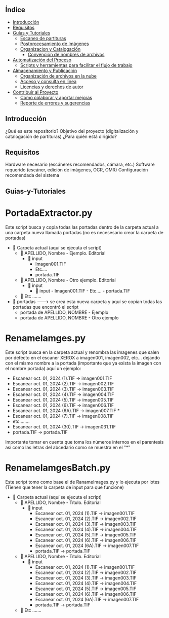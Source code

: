 ## Índice
- [Introducción](#Introducción)
- [Requisitos](#Requisitos)
- [Guías y Tutoriales](#Guias-y-Tutoriales)
  - [Escaneo de partituras](#cost-estimation)
  - [Postprocesamiento de Imágenes](#cost-estimation)
  - [Organizacion y Catalogación](#cost-estimation)
    - [Convención de nombres de archivos](#github-codespaces)
- [Automatización del Proceso](#Guias-y-Tutoriales)
    - [Scripts y herramientas para facilitar el flujo de trabajo](#github-codespaces)
- [Almacenamiento y Publicación](#Guias-y-Tutoriales)
    - [Organización de archivos en la nube](#github-codespaces)
    - [Acceso y consulta en línea](#github-codespaces)
    - [Licencias y derechos de autor](#github-codespaces)
- [Contribuir al Proyecto](#Guias-y-Tutoriales)
    - [Cómo colaborar y aportar mejoras](#github-codespaces)
    - [Reporte de errores y sugerencias](#github-codespaces)
  
## Introducción 
¿Qué es este repositorio?
Objetivo del proyecto (digitalización y catalogación de partituras)
¿Para quién está dirigido?
## Requisitos
Hardware necesario (escáneres recomendados, cámara, etc.)
Software requerido (escáner, edición de imágenes, OCR, OMR)
Configuración recomendada del sistema
## Guias-y-Tutoriales



# PortadaExtractor.py
Este script busca y copia todas las portadas dentro de la carpeta actual a una carpeta nueva llamada portadas (no es necesesario crear la carpeta de portadas)
- 📂 Carpeta actual (aquí se ejecuta el script)
    - 📂 APELLIDO, Nombre - Ejemplo. Editorial
        - 📂 input
          - Imagen001.TIF
          - Etc....
          - portada.TIF 
    - 📂 APELLIDO, Nombre - Otro ejemplo. Editorial
         - 📂 input
             - 📂 input
          - Imagen001.TIF
          - Etc....
          - portada.TIF 
    - 📂 Etc .......
- 📂 portadas ---> se crea esta nueva carpeta y aquí se copian todas las portadas que encontró el script
  - portada de APELLIDO, NOMBRE - Ejemplo
  - portada de APELLIDO, NOMBRE - Otro ejemplo

# RenameIamges.py
Este script busca en la carpeta actual y renombra las imagenes que salen por defecto en el escaner XEROX a imagen001, imagen002, etc... dejando 
con el mismo nombre a la portada (importante que ya exista la imagen con el nombre portada) 
aquí un ejemplo:
- Escanear oct. 01, 2024 (1).TIF -> imagen001.TIF
- Escanear oct. 01, 2024 (2).TIF -> imagen002.TIF
- Escanear oct. 01, 2024 (3).TIF -> imagen003.TIF
- Escanear oct. 01, 2024 (4).TIF -> imagen004.TIF
- Escanear oct. 01, 2024 (5).TIF -> imagen005.TIF
- Escanear oct. 01, 2024 (6).TIF -> imagen006.TIF
- Escanear oct. 01, 2024 (6A).TIF -> imagen007.TIF *
- Escanear oct. 01, 2024 (7).TIF -> imagen008.TIF
- etc........
- Escanear oct. 01, 2024 (30).TIF -> imagen031.TIF
- portada.TIF -> portada.TIF
  
Importante tomar en cuenta que toma los números internos en el parentesis así como las letras del abcedario como se muestra en el "*" 

# RenameIamgesBatch.py
Este script tomo como base el de RanameImages.py y lo ejecuta por lotes (Tienen que tener la carpeta de input para que funcione)

- 📂 Carpeta actual (aquí se ejecuta el script)
    - 📂 APELLIDO, Nombre - Título. Editorial
        - 📂 input
          - Escanear oct. 01, 2024 (1).TIF -> imagen001.TIF
          - Escanear oct. 01, 2024 (2).TIF -> imagen002.TIF
          - Escanear oct. 01, 2024 (3).TIF -> imagen003.TIF
          - Escanear oct. 01, 2024 (4).TIF -> imagen004.TIF
           - Escanear oct. 01, 2024 (5).TIF -> imagen005.TIF
          - Escanear oct. 01, 2024 (6).TIF -> imagen006.TIF
          - Escanear oct. 01, 2024 (6A).TIF -> imagen007.TIF
          - portada.TIF -> portada.TIF
    - 📂 APELLIDO, Nombre - Título. Editorial
         - 📂 input
            - Escanear oct. 01, 2024 (1).TIF -> imagen001.TIF
            - Escanear oct. 01, 2024 (2).TIF -> imagen002.TIF
            - Escanear oct. 01, 2024 (3).TIF -> imagen003.TIF
            - Escanear oct. 01, 2024 (4).TIF -> imagen004.TIF
             - Escanear oct. 01, 2024 (5).TIF -> imagen005.TIF
            - Escanear oct. 01, 2024 (6).TIF -> imagen006.TIF
            - Escanear oct. 01, 2024 (6A).TIF -> imagen007.TIF
            - portada.TIF -> portada.TIF
    - 📂 Etc .......
